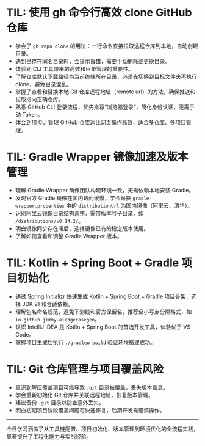# TIL: 使用 gh 命令行高效 clone GitHub 仓库

- 学会了 `gh repo clone` 的用法：一行命令直接拉取远程仓库到本地，自动创建目录。
- 遇到已存在同名目录时，会提示报错，需要手动删除或更换目录。
- 体验到 CLI 工具带来的高效和目录管理的重要性。
- 了解仓库默认下载路径为当前终端所在目录，必须先切换到目标文件夹再执行 clone，避免目录混乱。
- 掌握了查看和替换本地 Git 仓库远程地址（remote url）的方法，确保推送和拉取指向正确仓库。
- 熟悉 GitHub CLI 登录流程，优先推荐“浏览器登录”，简化身份认证，无需手动 Token。
- 体会到用 CLI 管理 GitHub 仓库远比网页操作高效，适合多仓库、多项目管理。

# TIL: Gradle Wrapper 镜像加速及版本管理

- 理解 Gradle Wrapper 确保团队构建环境一致，无需依赖本地安装 Gradle。
- 发现官方 Gradle 镜像在国内访问缓慢，学会替换 `gradle-wrapper.properties` 中的 `distributionUrl` 为国内镜像（阿里云、清华）。
- 识别阿里云镜像目录结构调整，需带版本号子目录，如 `/distributions/v8.14.2/`。
- 明白镜像同步存在滞后，选择镜像已有的稳定版本使用。
- 了解如何查看和调整 Gradle Wrapper 版本。

# TIL: Kotlin + Spring Boot + Gradle 项目初始化

- 通过 Spring Initializr 快速生成 Kotlin + Spring Boot + Gradle 项目骨架，选择 JDK 21 和合适依赖。
- 理解包名命名规范，避免下划线和官方保留名，推荐全小写点分隔格式，如 `io.github.jimmy.aiedgecasegen`。
- 认识 IntelliJ IDEA 是 Kotlin + Spring Boot 的首选开发工具，体验优于 VS Code。
- 掌握项目生成后执行 `./gradlew build` 验证环境搭建成功。

# TIL: Git 仓库管理与项目覆盖风险

- 意识到解压覆盖项目可能导致 `.git` 目录被覆盖，丢失版本信息。
- 学会重新初始化 Git 仓库并关联远程地址，恢复版本管理。
- 建议备份 `.git` 目录以防止意外丢失。
- 明白初期项目阶段覆盖问题可快速修复，后期开发需谨慎操作。

---

今日学习涵盖了从工具链配置、项目初始化、版本管理到环境优化的全流程实践，显著提升了工程化能力与实战经验。